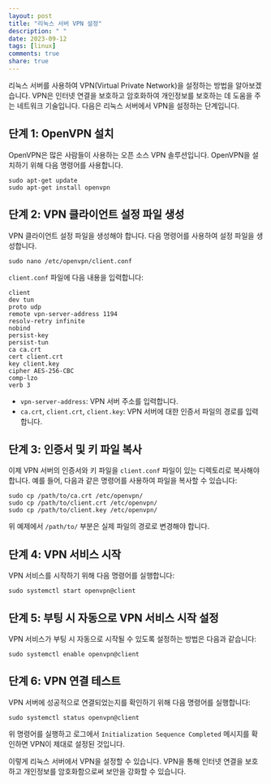 ```yaml
---
layout: post
title: "리눅스 서버 VPN 설정"
description: " "
date: 2023-09-12
tags: [linux]
comments: true
share: true
---
```


리눅스 서버를 사용하여 VPN(Virtual Private Network)을 설정하는 방법을 알아보겠습니다. VPN은 인터넷 연결을 보호하고 암호화하여 개인정보를 보호하는 데 도움을 주는 네트워크 기술입니다. 다음은 리눅스 서버에서 VPN을 설정하는 단계입니다.

## 단계 1: OpenVPN 설치

OpenVPN은 많은 사람들이 사용하는 오픈 소스 VPN 솔루션입니다. OpenVPN을 설치하기 위해 다음 명령어를 사용합니다.

```shell
sudo apt-get update
sudo apt-get install openvpn
```

## 단계 2: VPN 클라이언트 설정 파일 생성

VPN 클라이언트 설정 파일을 생성해야 합니다. 다음 명령어를 사용하여 설정 파일을 생성합니다.

```shell
sudo nano /etc/openvpn/client.conf
```

`client.conf` 파일에 다음 내용을 입력합니다:

```shell
client
dev tun
proto udp
remote vpn-server-address 1194
resolv-retry infinite
nobind
persist-key
persist-tun
ca ca.crt
cert client.crt
key client.key
cipher AES-256-CBC
comp-lzo
verb 3
```

- `vpn-server-address`: VPN 서버 주소를 입력합니다.
- `ca.crt`, `client.crt`, `client.key`: VPN 서버에 대한 인증서 파일의 경로를 입력합니다.

## 단계 3: 인증서 및 키 파일 복사

이제 VPN 서버의 인증서와 키 파일을 `client.conf` 파일이 있는 디렉토리로 복사해야 합니다. 예를 들어, 다음과 같은 명령어를 사용하여 파일을 복사할 수 있습니다:

```shell
sudo cp /path/to/ca.crt /etc/openvpn/
sudo cp /path/to/client.crt /etc/openvpn/
sudo cp /path/to/client.key /etc/openvpn/
```

위 예제에서 `/path/to/` 부분은 실제 파일의 경로로 변경해야 합니다.

## 단계 4: VPN 서비스 시작

VPN 서비스를 시작하기 위해 다음 명령어를 실행합니다:

```shell
sudo systemctl start openvpn@client
```

## 단계 5: 부팅 시 자동으로 VPN 서비스 시작 설정

VPN 서비스가 부팅 시 자동으로 시작될 수 있도록 설정하는 방법은 다음과 같습니다:

```shell
sudo systemctl enable openvpn@client
```

## 단계 6: VPN 연결 테스트

VPN 서버에 성공적으로 연결되었는지를 확인하기 위해 다음 명령어를 실행합니다:

```shell
sudo systemctl status openvpn@client
```

위 명령어를 실행하고 로그에서 `Initialization Sequence Completed` 메시지를 확인하면 VPN이 제대로 설정된 것입니다.

이렇게 리눅스 서버에서 VPN을 설정할 수 있습니다. VPN을 통해 인터넷 연결을 보호하고 개인정보를 암호화함으로써 보안을 강화할 수 있습니다.